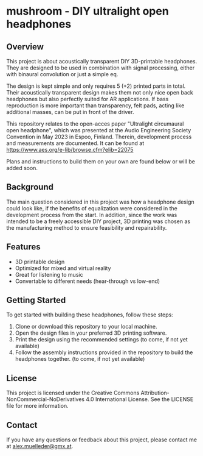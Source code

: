 # mushroom - DIY ultralight open headphones


## Overview

This project is about acoustically transparent DIY 3D-printable headphones. They are designed to be used in combination with signal processing, either with binaural convolution or just a simple eq.

The design is kept simple and only requires 5 (+2) printed parts in total. Their acoustically transparent design makes them not only nice open back headphones but also perfectly suited for AR applications. If bass reproduction is more important than transparency, felt pads, acting like additional masses, can be put in front of the driver.

This repository relates to the open-acces paper "Ultralight circumaural open headphone", which was presented at the Audio Engineering Society Convention in May 2023 in Espoo, Finland. Therein, development process and measurements are documented. It can be found at https://www.aes.org/e-lib/browse.cfm?elib=22075

Plans and instructions to build them on your own are found below or will be added soon.

## Background

The main question considered in this project was how a headphone design could look like, if the benefits of equalization were considered in the development process from the start. In addition, since the work was intended to be a freely accessible DIY project, 3D printing was chosen as the manufacturing method to ensure feasibility and repairability.

## Features

- 3D printable design
- Optimized for mixed and virtual reality
- Great for listening to music
- Convertable to different needs (hear-through vs low-end)

## Getting Started

To get started with building these headphones, follow these steps:

1. Clone or download this repository to your local machine.
2. Open the design files in your preferred 3D printing software.
3. Print the design using the recommended settings (to come, if not yet available)
4. Follow the assembly instructions provided in the repository to build the headphones together. (to come, if not yet available)

## License

This project is licensed under the Creative Commons Attribution-NonCommercial-NoDerivatives 4.0 International License. See the LICENSE file for more information.

## Contact

If you have any questions or feedback about this project, please contact me at alex.muelleder@gmx.at.

